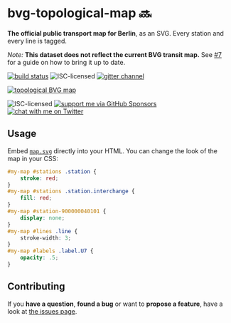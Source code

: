 # bvg-topological-map 🔜

**The official public transport map for Berlin**, as an SVG. Every station and every line is tagged.

*Note:* **This dataset does not reflect the current BVG transit map.** See [#7](https://github.com/derhuerst/bvg-topological-map/issues/7) for a guide on how to bring it up to date.

[![build status](https://img.shields.io/travis/derhuerst/bvg-topological-map.svg)](https://travis-ci.org/derhuerst/bvg-topological-map)
![ISC-licensed](https://img.shields.io/github/license/derhuerst/bvg-topological-map.svg)
[![gitter channel](https://badges.gitter.im/derhuerst/vbb-rest.svg)](https://gitter.im/derhuerst/vbb-rest)

[![topological BVG map](https://derhuerst.github.io/bvg-topological-map/map.svg)](https://derhuerst.github.io/bvg-topological-map/map.svg)

![ISC-licensed](https://img.shields.io/github/license/derhuerst/bvg-topological-map.svg)
[![support me via GitHub Sponsors](https://img.shields.io/badge/support%20me-donate-fa7664.svg)](https://github.com/sponsors/derhuerst)
[![chat with me on Twitter](https://img.shields.io/badge/chat%20with%20me-on%20Twitter-1da1f2.svg)](https://twitter.com/derhuerst)


## Usage

Embed [`map.svg`](https://derhuerst.github.io/bvg-topological-map/map.svg) directly into your HTML. You can change the look of the map in your CSS:

```css
#my-map #stations .station {
	stroke: red;
}
#my-map #stations .station.interchange {
	fill: red;
}
#my-map #station-900000040101 {
	display: none;
}
#my-map #lines .line {
	stroke-width: 3;
}
#my-map #labels .label.U7 {
	opacity: .5;
}
```


## Contributing

If you **have a question**, **found a bug** or want to **propose a feature**, have a look at [the issues page](https://github.com/derhuerst/bvg-topological-map/issues).
